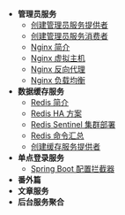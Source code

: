 * **管理员服务**
  * [创建管理员服务提供者](spring-cloud-itoken-coding/)
  * [创建管理员服务消费者](spring-cloud-itoken-coding/创建管理员服务消费者.md)
  * [Nginx 简介](spring-cloud-itoken-coding/Nginx-简介.md)
  * [Nginx 虚拟主机](spring-cloud-itoken-coding/Nginx-虚拟主机.md)
  * [Nginx 反向代理](spring-cloud-itoken-coding/Nginx-反向代理.md)
  * [Nginx 负载均衡](spring-cloud-itoken-coding/Nginx-负载均衡.md)
* **数据缓存服务**
  * [Redis 简介](spring-cloud-itoken-coding/Redis-简介.md)
  * [Redis HA 方案](spring-cloud-itoken-coding/Redis-HA-方案.md)
  * [Redis Sentinel 集群部署](spring-cloud-itoken-coding/Redis-Sentinel-集群部署.md)
  * [Redis 命令汇总](spring-cloud-itoken-coding/Redis-命令汇总.md)
  * [创建缓存服务提供者](spring-cloud-itoken-coding/创建缓存服务提供者.md)
* **单点登录服务**
  * [Spring Boot 配置拦截器](spring-cloud-itoken-coding/Spring-Boot-配置拦截器.md)
* **番外篇**
* **文章服务**
* **后台服务聚合**
